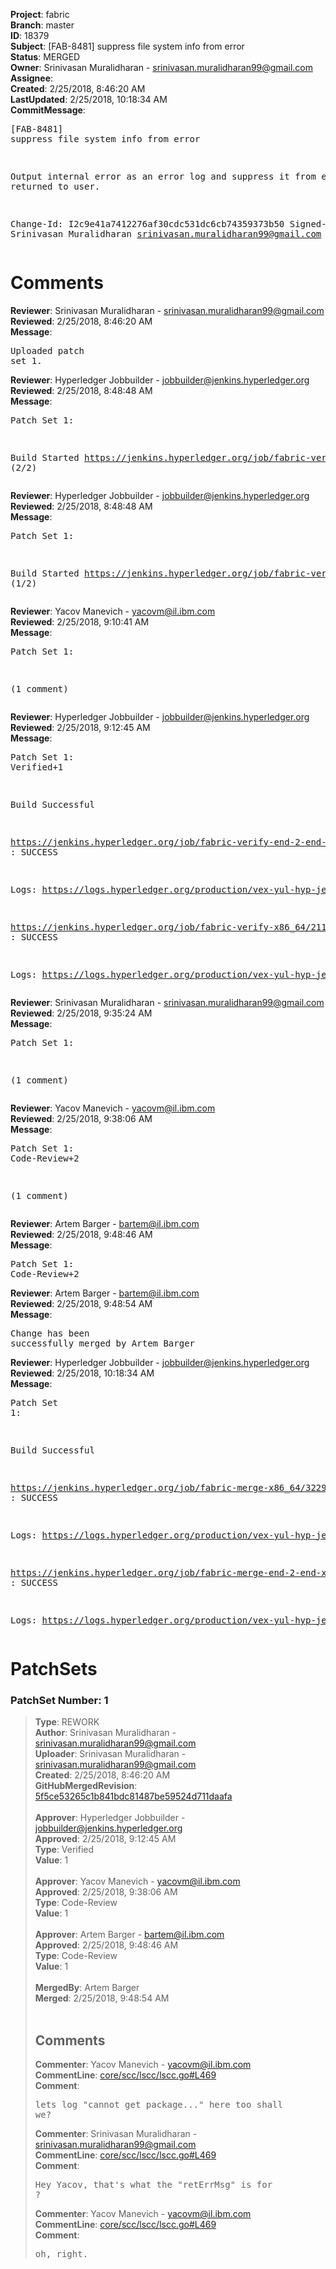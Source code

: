 <strong>Project</strong>: fabric<br><strong>Branch</strong>: master<br><strong>ID</strong>: 18379<br><strong>Subject</strong>: [FAB-8481] suppress file system info from error<br><strong>Status</strong>: MERGED<br><strong>Owner</strong>: Srinivasan Muralidharan - srinivasan.muralidharan99@gmail.com<br><strong>Assignee</strong>:<br><strong>Created</strong>: 2/25/2018, 8:46:20 AM<br><strong>LastUpdated</strong>: 2/25/2018, 10:18:34 AM<br><strong>CommitMessage</strong>:<br><pre>[FAB-8481] suppress file system info from error

Output internal error as an error log and suppress
it from error returned to user.

Change-Id: I2c9e41a7412276af30cdc531dc6cb74359373b50
Signed-off-by: Srinivasan Muralidharan <srinivasan.muralidharan99@gmail.com>
</pre><h1>Comments</h1><strong>Reviewer</strong>: Srinivasan Muralidharan - srinivasan.muralidharan99@gmail.com<br><strong>Reviewed</strong>: 2/25/2018, 8:46:20 AM<br><strong>Message</strong>: <pre>Uploaded patch set 1.</pre><strong>Reviewer</strong>: Hyperledger Jobbuilder - jobbuilder@jenkins.hyperledger.org<br><strong>Reviewed</strong>: 2/25/2018, 8:48:48 AM<br><strong>Message</strong>: <pre>Patch Set 1:

Build Started https://jenkins.hyperledger.org/job/fabric-verify-end-2-end-x86_64/12878/ (2/2)</pre><strong>Reviewer</strong>: Hyperledger Jobbuilder - jobbuilder@jenkins.hyperledger.org<br><strong>Reviewed</strong>: 2/25/2018, 8:48:48 AM<br><strong>Message</strong>: <pre>Patch Set 1:

Build Started https://jenkins.hyperledger.org/job/fabric-verify-x86_64/21188/ (1/2)</pre><strong>Reviewer</strong>: Yacov Manevich - yacovm@il.ibm.com<br><strong>Reviewed</strong>: 2/25/2018, 9:10:41 AM<br><strong>Message</strong>: <pre>Patch Set 1:

(1 comment)</pre><strong>Reviewer</strong>: Hyperledger Jobbuilder - jobbuilder@jenkins.hyperledger.org<br><strong>Reviewed</strong>: 2/25/2018, 9:12:45 AM<br><strong>Message</strong>: <pre>Patch Set 1: Verified+1

Build Successful 

https://jenkins.hyperledger.org/job/fabric-verify-end-2-end-x86_64/12878/ : SUCCESS

Logs: https://logs.hyperledger.org/production/vex-yul-hyp-jenkins-3/fabric-verify-end-2-end-x86_64/12878

https://jenkins.hyperledger.org/job/fabric-verify-x86_64/21188/ : SUCCESS

Logs: https://logs.hyperledger.org/production/vex-yul-hyp-jenkins-3/fabric-verify-x86_64/21188</pre><strong>Reviewer</strong>: Srinivasan Muralidharan - srinivasan.muralidharan99@gmail.com<br><strong>Reviewed</strong>: 2/25/2018, 9:35:24 AM<br><strong>Message</strong>: <pre>Patch Set 1:

(1 comment)</pre><strong>Reviewer</strong>: Yacov Manevich - yacovm@il.ibm.com<br><strong>Reviewed</strong>: 2/25/2018, 9:38:06 AM<br><strong>Message</strong>: <pre>Patch Set 1: Code-Review+2

(1 comment)</pre><strong>Reviewer</strong>: Artem Barger - bartem@il.ibm.com<br><strong>Reviewed</strong>: 2/25/2018, 9:48:46 AM<br><strong>Message</strong>: <pre>Patch Set 1: Code-Review+2</pre><strong>Reviewer</strong>: Artem Barger - bartem@il.ibm.com<br><strong>Reviewed</strong>: 2/25/2018, 9:48:54 AM<br><strong>Message</strong>: <pre>Change has been successfully merged by Artem Barger</pre><strong>Reviewer</strong>: Hyperledger Jobbuilder - jobbuilder@jenkins.hyperledger.org<br><strong>Reviewed</strong>: 2/25/2018, 10:18:34 AM<br><strong>Message</strong>: <pre>Patch Set 1:

Build Successful 

https://jenkins.hyperledger.org/job/fabric-merge-x86_64/3229/ : SUCCESS

Logs: https://logs.hyperledger.org/production/vex-yul-hyp-jenkins-3/fabric-merge-x86_64/3229

https://jenkins.hyperledger.org/job/fabric-merge-end-2-end-x86_64/1905/ : SUCCESS

Logs: https://logs.hyperledger.org/production/vex-yul-hyp-jenkins-3/fabric-merge-end-2-end-x86_64/1905</pre><h1>PatchSets</h1><h3>PatchSet Number: 1</h3><blockquote><strong>Type</strong>: REWORK<br><strong>Author</strong>: Srinivasan Muralidharan - srinivasan.muralidharan99@gmail.com<br><strong>Uploader</strong>: Srinivasan Muralidharan - srinivasan.muralidharan99@gmail.com<br><strong>Created</strong>: 2/25/2018, 8:46:20 AM<br><strong>GitHubMergedRevision</strong>: [5f5ce53265c1b841bdc81487be59524d711daafa](https://github.com/hyperledger-gerrit-archive/fabric/commit/5f5ce53265c1b841bdc81487be59524d711daafa)<br><br><strong>Approver</strong>: Hyperledger Jobbuilder - jobbuilder@jenkins.hyperledger.org<br><strong>Approved</strong>: 2/25/2018, 9:12:45 AM<br><strong>Type</strong>: Verified<br><strong>Value</strong>: 1<br><br><strong>Approver</strong>: Yacov Manevich - yacovm@il.ibm.com<br><strong>Approved</strong>: 2/25/2018, 9:38:06 AM<br><strong>Type</strong>: Code-Review<br><strong>Value</strong>: 1<br><br><strong>Approver</strong>: Artem Barger - bartem@il.ibm.com<br><strong>Approved</strong>: 2/25/2018, 9:48:46 AM<br><strong>Type</strong>: Code-Review<br><strong>Value</strong>: 1<br><br><strong>MergedBy</strong>: Artem Barger<br><strong>Merged</strong>: 2/25/2018, 9:48:54 AM<br><br><h2>Comments</h2><strong>Commenter</strong>: Yacov Manevich - yacovm@il.ibm.com<br><strong>CommentLine</strong>: [core/scc/lscc/lscc.go#L469](https://github.com/hyperledger-gerrit-archive/fabric/blob/5f5ce53265c1b841bdc81487be59524d711daafa/core/scc/lscc/lscc.go#L469)<br><strong>Comment</strong>: <pre>lets log "cannot get package..." here too shall we?</pre><strong>Commenter</strong>: Srinivasan Muralidharan - srinivasan.muralidharan99@gmail.com<br><strong>CommentLine</strong>: [core/scc/lscc/lscc.go#L469](https://github.com/hyperledger-gerrit-archive/fabric/blob/5f5ce53265c1b841bdc81487be59524d711daafa/core/scc/lscc/lscc.go#L469)<br><strong>Comment</strong>: <pre>Hey Yacov, that's what the "retErrMsg" is for ?</pre><strong>Commenter</strong>: Yacov Manevich - yacovm@il.ibm.com<br><strong>CommentLine</strong>: [core/scc/lscc/lscc.go#L469](https://github.com/hyperledger-gerrit-archive/fabric/blob/5f5ce53265c1b841bdc81487be59524d711daafa/core/scc/lscc/lscc.go#L469)<br><strong>Comment</strong>: <pre>oh, right.</pre></blockquote>